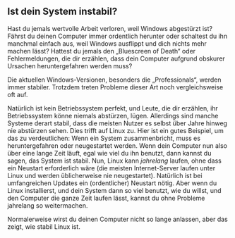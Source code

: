 <?php require("../../entete.php"); ?> <?php require("../../base.php"); ?>

<div id="corps">

<h2>Ist dein System instabil?</h2>

Hast du jemals wertvolle Arbeit verloren, weil Windows abgest&uuml;rzt ist? F&auml;hrst du deinen Computer immer ordentlich herunter oder schaltest du ihn manchmal einfach aus, weil Windows ausflippt und dich nichts mehr machen l&auml;sst? Hattest du jemals den „Bluescreen of Death“ oder Fehlermeldungen, die dir erz&auml;hlen, dass dein Computer aufgrund obskurer Ursachen heruntergefahren werden muss?

Die aktuellen Windows-Versionen, besonders die „Professionals“, werden immer stabiler. Trotzdem treten Probleme dieser Art noch vergleichsweise oft auf.

Nat&uuml;rlich ist kein Betriebssystem perfekt, und Leute, die dir erz&auml;hlen, ihr Betriebssystem könne niemals abstürzen, l&uuml;gen. Allerdings sind manche Systeme derart stabil, dass die meisten Nutzer es selbst &uuml;ber Jahre hinweg nie abst&uuml;rzen sehen. Dies trifft auf Linux zu. Hier ist ein gutes Beispiel, um das zu verdeutlichen: Wenn ein System zusammenbricht, muss es heruntergefahren oder neugestartet werden. Wenn dein Computer nun also &uuml;ber eine lange Zeit l&auml;uft, egal wie viel du ihn benutzt, dann kannst du sagen, das System ist stabil. Nun, Linux kann <i>jahrelang</i> laufen, ohne dass ein Neustart erforderlich w&auml;re (die meisten Internet-Server laufen unter Linux und werden &uuml;blicherweise nie neugestartet). Nat&uuml;rlich ist bei umfangreichen Updates ein (ordentlicher) Neustart n&ouml;tig. Aber wenn du Linux installierst, und dein System dann so viel benutzt, wie du willst, und den Computer die ganze Zeit laufen l&auml;sst, kannst du ohne Probleme jahrelang so weitermachen.

Normalerweise wirst du deinen Computer nicht so lange anlassen, aber das zeigt, wie stabil Linux ist.

</div>


